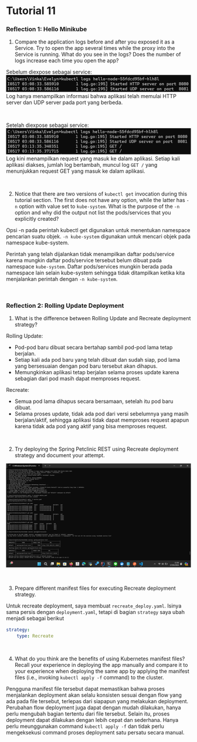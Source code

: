 # Tutorial 11

### Reflection 1: Hello Minikube

1. Compare the application logs before and after you exposed it as a Service.
Try to open the app several times while the proxy into the Service is running.
What do you see in the logs? Does the number of logs increase each time you open the app?

Sebelum diexpose sebagai service:
![](images/1.png)
Log hanya menampilkan informasi bahwa aplikasi telah memulai HTTP server dan UDP server pada port yang berbeda.

<br>

Setelah diexpose sebagai service:
![](images/2.png)
Log kini menampilkan request yang masuk ke dalam aplikasi. Setiap kali aplikasi diakses, jumlah log bertambah, muncul log `GET /` yang menunjukkan request GET yang masuk ke dalam aplikasi.

<br>

2. Notice that there are two versions of `kubectl get` invocation during this tutorial section.
The first does not have any option, while the latter has `-n` option with value set to `kube-system`.
What is the purpose of the `-n` option and why did the output not list the pods/services that you explicitly created?

Opsi -n pada perintah kubectl get digunakan untuk menentukan namespace pencarian suatu objek. `-n kube-system` digunakan untuk mencari objek pada namespace kube-system.

Perintah yang telah dijalankan tidak menampilkan daftar pods/service karena mungkin daftar pods/service tersebut belum dibuat pada namespace `kube-system`. Daftar pods/services mungkin berada pada namespace lain selain kube-system sehingga tidak ditampilkan ketika kita menjalankan perintah dengan `-n kube-system`.

<br>

### Reflection 2: Rolling Update Deployment

1. What is the difference between Rolling Update and Recreate deployment strategy?

Rolling Update:
- Pod-pod baru dibuat secara bertahap sambil pod-pod lama tetap berjalan.
- Setiap kali ada pod baru yang telah dibuat dan sudah siap, pod lama yang bersesuaian dengan pod baru tersebut akan dihapus.
- Memungkinkan aplikasi tetap berjalan selama proses update karena sebagian dari pod masih dapat memproses request.

Recreate:
- Semua pod lama dihapus secara bersamaan, setelah itu pod baru dibuat.
- Selama proses update, tidak ada pod dari versi sebelumnya yang masih berjalan/aktif, sehingga aplikasi tidak dapat memproses request apapun karena tidak ada pod yang aktif yang bisa memproses request.

<br>

2. Try deploying the Spring Petclinic REST using Recreate deployment strategy and document your attempt.

![](images/3.png)

<br>

3. Prepare different manifest files for executing Recreate deployment strategy.

Untuk recreate deployment, saya membuat `recreate_deploy.yaml`. Isinya sama persis dengan `deployment.yaml`, tetapi di bagian `strategy` saya ubah menjadi sebagai berikut

``` yaml
strategy:
    type: Recreate
```

<br>

4. What do you think are the benefits of using Kubernetes manifest files? Recall your experience in deploying the app manually and compare it to your experience when deploying the same app by applying the manifest files (i.e., invoking `kubectl apply -f` command) to the cluster.

Pengguna manifest file tersebut dapat memastikan bahwa proses menjalankan deployment akan selalu konsisten sesuai dengan flow yang ada pada file tersebut, terlepas dari siapapun yang melakukan deployment. Perubahan flow deployment juga dapat dengan mudah dilakukan, hanya perlu mengubah bagian tertentu dari file tersebut. Selain itu, proses deployment dapat dilakukan dengan lebih cepat dan sederhana. Hanya perlu meunggunakan command `kubectl apply -f` dan tidak perlu mengeksekusi command proses deployment satu persatu secara manual.

